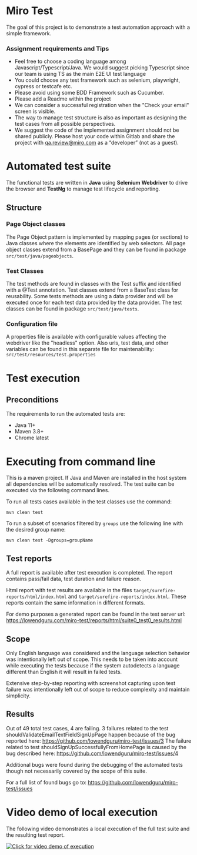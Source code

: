 # Miro Test

The goal of this project is to demonstrate a test automation approach with a simple framework.


### Assignment requirements and Tips

* Feel free to choose a coding language among Javascript/Typescript/Java. We
  would suggest picking Typescript since our team is using TS as the main E2E UI
  test language
* You could choose any test framework such as selenium, playwright, cypress or testcafe etc.
* Please avoid using some BDD Framework such as Cucumber.
* Please add a Readme within the project
* We can consider a successful registration when the "Check your email" screen is visible.
* The way to manage test structure is also as important as designing the test cases from all possible perspectives.
* We suggest the code of the implemented assignment should not be shared
  publicly. Please host your code within Gitlab and share the project with
  qa.review@miro.com as a “developer” (not as a guest).

# Automated test suite

The functional tests are written in **Java** using **Selenium Webdriver** to drive the browser and **TestNg** to manage test
lifecycle and reporting.

## Structure

### Page Object classes

The Page Object pattern is implemented by mapping pages (or sections) to Java classes where the elements are identified
by web selectors. All page object classes extend from a BasePage and they can be found in
package `src/test/java/pageobjects`.

### Test Classes

The test methods are found in classes with the Test suffix and identified with a @Test annotation. Test classes extend
from a BaseTest class for reusability. Some tests methods are using a data provider and will be executed once for each
test data provided by the data provider. The test classes can be found in package `src/test/java/tests`.

### Configuration file

A properties file is available with configurable values affecting the webdriver like the "headless" option. Also urls,
test data, and other variables can be found in this separate file for
maintenability: `src/test/resources/test.properties`

# Test execution

## Preconditions

The requirements to run the automated tests are:

- Java 11+
- Maven 3.8+
- Chrome latest

# Executing from command line

This is a maven project. If Java and Maven are installed in the host system all dependencies will be automatically
resolved. The test suite can be executed via the following command lines.

To run all tests cases available in the test classes use the command:

```
mvn clean test
```

To run a subset of scenarios filtered by `groups` use the following line with the desired group name:

```
mvn clean test -Dgroups=groupName
```

## Test reports

A full report is available after test execution is completed. The report contains pass/fail data, test duration and
failure reason.

Html report with test results are available in the files `target/surefire-reports/html/index.html`
and `target/surefire-reports/index.html`. These reports contain the same information in different formats.

For demo purposes a generated report can be found in the test server
url: https://lowendguru.com/miro-test/reports/html/suite0_test0_results.html

## Scope

Only English language was considered and the language selection behavior was intentionally left out of scope. This needs to be taken into account while executing the tests because if the system autodetects a language different than English it will result in failed tests.

Extensive step-by-step reporting with screenshot capturing upon test failure was intentionally left out of scope to reduce complexity and maintain simplicity.

## Results

Out of 49 total test cases, 4 are failing. 3 failures related to the test shouldValidateEmailTextFieldSignUpPage happen because of the bug reported here:
https://github.com/lowendguru/miro-test/issues/3
The failure related to test shouldSignUpSuccessfullyFromHomePage is caused by the bug described here:
https://github.com/lowendguru/miro-test/issues/4

Additional bugs were found during the debugging of the automated tests though not necessarily covered by the scope of this suite.

For a full list of found bugs go to:
https://github.com/lowendguru/miro-test/issues


# Video demo of local execution
The following video demonstrates a local execution of the full test suite and the resulting test report.

[![Click for video demo of execution](https://img.youtube.com/vi/Tb_uFNX4rg8/0.jpg)](https://youtu.be/Tb_uFNX4rg8 "Demo video")
